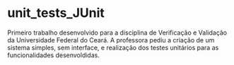 # unit_tests_JUnit
 Primeiro trabalho desenvolvido para a disciplina de Verificação e Validação da Universidade Federal do Ceará. A professora pediu a criação de um sistema simples, sem interface, e realização dos testes unitários para as funcionalidades desenvoldidas.
